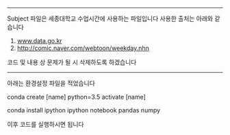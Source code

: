 * * *
Subject 파일은 세종대학교 수업시간에 사용하는 파일입니다 
사용한 출처는 아래와 같습니다

1. www.data.go.kr
2. http://comic.naver.com/webtoon/weekday.nhn

코드 및 내용 상 문제가 될 시 삭제하도록 하겠습니다
* * *

아래는 환경설정 파일을 적었습니다

conda create [name] python=3.5
activate [name]

conda install ipython ipython notebook pandas numpy

이후 코드를 실행하시면 됩니다
